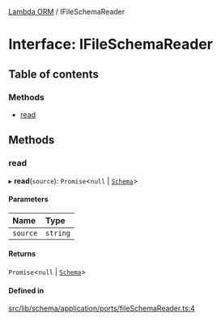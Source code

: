 [Lambda ORM](../README.md) / IFileSchemaReader

# Interface: IFileSchemaReader

## Table of contents

### Methods

- [read](IFileSchemaReader.md#read)

## Methods

### read

▸ **read**(`source`): `Promise`\<``null`` \| [`Schema`](Schema.md)\>

#### Parameters

| Name | Type |
| :------ | :------ |
| `source` | `string` |

#### Returns

`Promise`\<``null`` \| [`Schema`](Schema.md)\>

#### Defined in

[src/lib/schema/application/ports/fileSchemaReader.ts:4](https://github.com/lambda-orm/lambdaorm-base/blob/eca2d8e/src/lib/schema/application/ports/fileSchemaReader.ts#L4)
